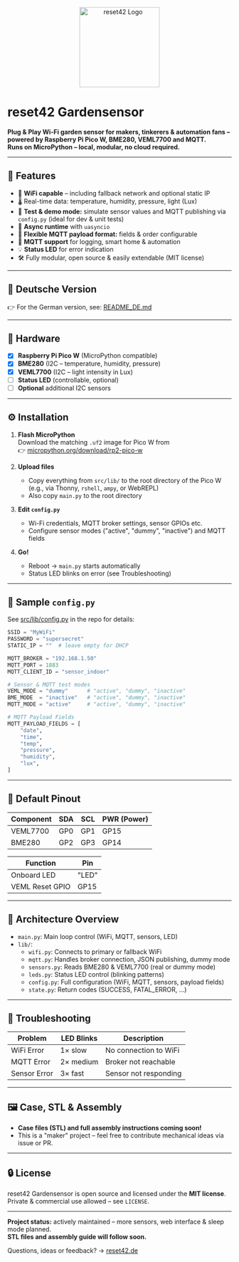 
<p align="center">
  <img src="https://reset42.de/reset42.svg" alt="reset42 Logo" width="180"/>
</p>

# reset42 Gardensensor

**Plug & Play Wi-Fi garden sensor for makers, tinkerers & automation fans – powered by Raspberry Pi Pico W, BME280, VEML7700 and MQTT.**  
**Runs on MicroPython – local, modular, no cloud required.**

---

## 🌱 Features

- 📶 **WiFi capable** – including fallback network and optional static IP
- 🌡️ Real-time data: temperature, humidity, pressure, light (Lux)
- 🔄 **Test & demo mode:** simulate sensor values and MQTT publishing via `config.py` (ideal for dev & unit tests)
- 🔄 **Async runtime** with `uasyncio`
- 🧩 **Flexible MQTT payload format:** fields & order configurable
- 📡 **MQTT support** for logging, smart home & automation
- 💡 **Status LED** for error indication
- 🛠️ Fully modular, open source & easily extendable (MIT license)

---

## 📘 Deutsche Version

👉 For the German version, see: [README_DE.md](README_DE.md)

---

## 🔧 Hardware

- [x] **Raspberry Pi Pico W** (MicroPython compatible)
- [x] **BME280** (I2C – temperature, humidity, pressure)
- [x] **VEML7700** (I2C – light intensity in Lux)
- [ ] **Status LED** (controllable, optional)
- [ ] **Optional** additional I2C sensors

---

## ⚙️ Installation

1. **Flash MicroPython**  
   Download the matching `.uf2` image for Pico W from  
   👉 [micropython.org/download/rp2-pico-w](https://micropython.org/download/rp2-pico-w)

2. **Upload files**  
   - Copy everything from `src/lib/` to the root directory of the Pico W  
     (e.g., via Thonny, `rshell`, `ampy`, or WebREPL)
   - Also copy `main.py` to the root directory

3. **Edit `config.py`**  
   - Wi-Fi credentials, MQTT broker settings, sensor GPIOs etc.
   - Configure sensor modes ("active", "dummy", "inactive") and MQTT fields

4. **Go!**  
   - Reboot → `main.py` starts automatically  
   - Status LED blinks on error (see Troubleshooting)

---

## 🧾 Sample `config.py`

See [src/lib/config.py](src/lib/config.py) in the repo for details:

```python
SSID = "MyWiFi"
PASSWORD = "supersecret"
STATIC_IP = ""  # leave empty for DHCP

MQTT_BROKER = "192.168.1.50"
MQTT_PORT = 1883
MQTT_CLIENT_ID = "sensor_indoor"

# Sensor & MQTT test modes
VEML_MODE = "dummy"      # "active", "dummy", "inactive"
BME_MODE  = "inactive"   # "active", "dummy", "inactive"
MQTT_MODE = "active"     # "active", "dummy", "inactive"

# MQTT Payload Fields
MQTT_PAYLOAD_FIELDS = [
    "date",
    "time",
    "temp",
    "pressure",
    "humidity",
    "lux",
]
```

---

## 📌 Default Pinout

| Component   | SDA | SCL | PWR (Power) |
|-------------|-----|-----|-------------|
| VEML7700    | GP0 | GP1 | GP15        |
| BME280      | GP2 | GP3 | GP14        |

| Function         | Pin        |
|------------------|------------|
| Onboard LED      | "LED"      |
| VEML Reset GPIO  | GP15       |

---

## 🧠 Architecture Overview

- `main.py`: Main loop control (WiFi, MQTT, sensors, LED)
- `lib/`:
  - `wifi.py`: Connects to primary or fallback WiFi
  - `mqtt.py`: Handles broker connection, JSON publishing, dummy mode
  - `sensors.py`: Reads BME280 & VEML7700 (real or dummy mode)
  - `leds.py`: Status LED control (blinking patterns)
  - `config.py`: Full configuration (WiFi, MQTT, sensors, payload fields)
  - `state.py`: Return codes (SUCCESS, FATAL_ERROR, ...)

---

## 🚨 Troubleshooting

| Problem        | LED Blinks       | Description               |
|----------------|------------------|---------------------------|
| WiFi Error     | 1× slow          | No connection to WiFi     |
| MQTT Error     | 2× medium        | Broker not reachable      |
| Sensor Error   | 3× fast          | Sensor not responding     |

---

## 🖼️ Case, STL & Assembly

- **Case files (STL) and full assembly instructions coming soon!**
- This is a "maker" project – feel free to contribute mechanical ideas via issue or PR.

---

## 🔒 License

reset42 Gardensensor is open source and licensed under the **MIT license**.  
Private & commercial use allowed – see `LICENSE`.

---

**Project status:** actively maintained – more sensors, web interface & sleep mode planned.  
**STL files and assembly guide will follow soon.**

Questions, ideas or feedback? → [reset42.de](https://reset42.de)
